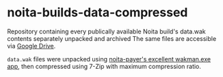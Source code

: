 # noita-builds-data-compressed
Repository containing every publically available Noita build's data.wak contents separately unpacked and archived
The same files are accessible via [Google Drive](https://drive.google.com/drive/folders/15hM0_4GoxWjnRpyPQL6dXAQkBiM9uHgM).

`data.wak` files were unpacked using [noita-payer's excellent wakman.exe app](https://github.com/noita-player/noitadocs/releases/latest), then compressed using 7-Zip with maximum compression ratio.
